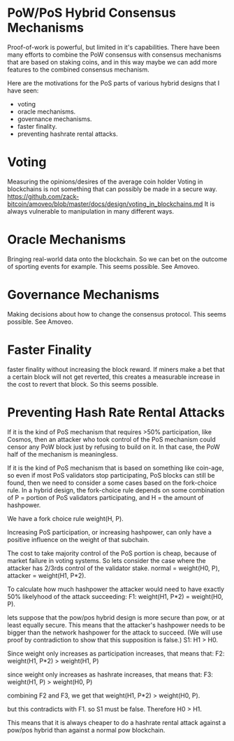 PoW/PoS Hybrid Consensus Mechanisms
=========

Proof-of-work is powerful, but limited in it's capabilities.
There have been many efforts to combine the PoW consensus with consensus mechanisms that are based on staking coins, and in this way maybe we can add more features to the combined consensus mechanism.

Here are the motivations for the PoS parts of various hybrid designs that I have seen:
* voting
* oracle mechanisms.
* governance mechanisms. 
* faster finality.
* preventing hashrate rental attacks.

Voting
========

Measuring the opinions/desires of the average coin holder
Voting in blockchains is not something that can possibly be made in a secure way. https://github.com/zack-bitcoin/amoveo/blob/master/docs/design/voting_in_blockchains.md
It is always vulnerable to manipulation in many different ways.

Oracle Mechanisms
=========

Bringing real-world data onto the blockchain. So we can bet on the outcome of sporting events for example.
This seems possible. See Amoveo.


Governance Mechanisms
========

Making decisions about how to change the consensus protocol.
This seems possible. See Amoveo.

Faster Finality
========

faster finality without increasing the block reward.
If miners make a bet that a certain block will not get reverted, this creates a measurable increase in the cost to revert that block.
So this seems possible.

Preventing Hash Rate Rental Attacks
========

If it is the kind of PoS mechanism that requires >50% participation, like Cosmos, then an attacker who took control of the PoS mechanism could censor any PoW block just by refusing to build on it. In that case, the PoW half of the mechanism is meaningless.

If it is the kind of PoS mechanism that is based on something like coin-age, so even if most PoS validators stop participating, PoS blocks can still be found, then we need to consider a some cases based on the fork-choice rule.
In a hybrid design, the fork-choice rule depends on some combination of P = portion of PoS validators participating, and H = the amount of hashpower.

We have a fork choice rule weight(H, P).

Increasing PoS participation, or increasing hashpower, can only have a positive influence on the weight of that subchain.

The cost to take majority control of the PoS portion is cheap, because of market failure in voting systems. So lets consider the case where the attacker has 2/3rds control of the validator stake.
normal = weight(H0, P), attacker = weight(H1, P*2).

To calculate how much hashpower the attacker would need to have exactly 50% likelyhood of the attack succeeding:
F1: weight(H1, P*2) = weight(H0, P).

lets suppose that the pow/pos hybrid design is more secure than pow, or at least equally secure. This means that the attacker's hashpower needs to be bigger than the network hashpower for the attack to succeed. (We will use proof by contradiction to show that this supposition is false.)
S1: H1 > H0.

Since weight only increases as participation increases, that means that:
F2: weight(H1, P*2) > weight(H1, P)

since weight only increases as hashrate increases, that means that:
F3: weight(H1, P) > weight(H0, P)

combining F2 and F3, we get that
weight(H1, P*2) > weight(H0, P).

but this contradicts with F1.
so S1 must be false.
Therefore H0 > H1.

This means that it is always cheaper to do a hashrate rental attack against a pow/pos hybrid than against a normal pow blockchain.

